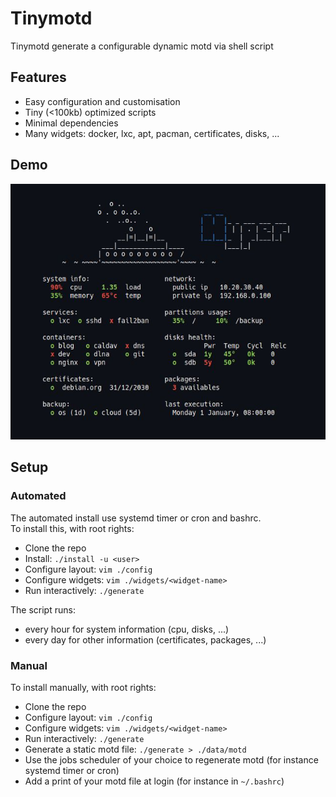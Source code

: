 # Tinymotd

Tinymotd generate a configurable dynamic motd via shell script

## Features

* Easy configuration and customisation
* Tiny (<100kb) optimized scripts
* Minimal dependencies
* Many widgets: docker, lxc, apt, pacman, certificates, disks, ...

## Demo

![tinymotd](./motd.png)

## Setup

### Automated 

The automated install use systemd timer or cron and bashrc.  
To install this, with root rights:

* Clone the repo
* Install: `./install -u <user>`
* Configure layout: `vim ./config`
* Configure widgets: `vim ./widgets/<widget-name>`
* Run interactively: `./generate`

The script runs:
* every hour for system information (cpu, disks, ...)
* every day for other information (certificates, packages, ...)

### Manual

To install manually, with root rights:

* Clone the repo
* Configure layout: `vim ./config`
* Configure widgets: `vim ./widgets/<widget-name>`
* Run interactively: `./generate`
* Generate a static motd file: `./generate > ./data/motd`
* Use the jobs scheduler of your choice to regenerate motd (for instance systemd timer or cron) 
* Add a print of your motd file at login (for instance in `~/.bashrc`) 

